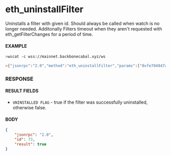 # eth_uninstallFilter

Uninstalls a filter with given id. Should always be called when watch is no longer needed. Additonally Filters timeout
when they aren't requested with eth_getFilterChanges for a period of time.

#### EXAMPLE

```bash
>wscat -c wss://mainnet.backbonecabal.xyz/ws

>{"jsonrpc":"2.0","method":"eth_uninstallFilter","params":["0xfe704947a3cd3ca12541458a4321c869"],"id":73}
```

### RESPONSE

#### RESULT FIELDS

-   `UNINSTALLED FLAG` - true if the filter was successfully uninstalled, otherwise false.

#### BODY

```json
{
	"jsonrpc": "2.0",
	"id": 73,
	"result": true
}
```
